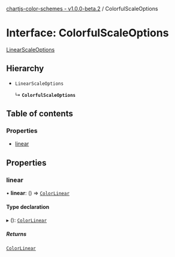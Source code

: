 [chartjs-color-schemes - v1.0.0-beta.2](../README.md) / ColorfulScaleOptions

# Interface: ColorfulScaleOptions

[LinearScaleOptions](https://www.chartjs.org/docs/latest/api/#linearscaleoptions)

## Hierarchy

- `LinearScaleOptions`

  ↳ **`ColorfulScaleOptions`**

## Table of contents

### Properties

- [linear](ColorfulScaleOptions.md#linear)

## Properties

### linear

• **linear**: () => [`ColorLinear`](../README.md#colorlinear)

#### Type declaration

▸ (): [`ColorLinear`](../README.md#colorlinear)

##### Returns

[`ColorLinear`](../README.md#colorlinear)
